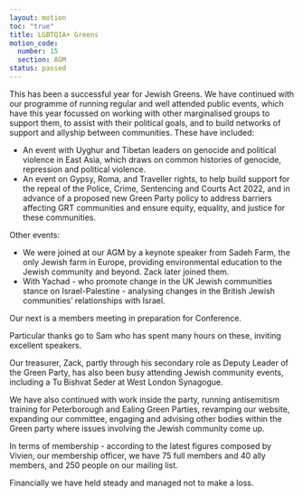 ```yaml
---
layout: motion
toc: "true"
title: LGBTQIA+ Greens
motion_code:
  number: 15
  section: AGM
status: passed
---
```

This has been a successful year for Jewish Greens. We have continued with our programme of running regular and well attended public events, which have this year focussed on working with other marginalised groups to support them, to assist with their political goals, and to build networks of support and allyship between communities. These have included:

* An event with Uyghur and Tibetan leaders on genocide and political violence in East Asia, which draws on common histories of genocide, repression and political violence.
* An event on Gypsy, Roma, and Traveller rights, to help build support for the repeal of the Police, Crime, Sentencing and Courts Act 2022, and in advance of a proposed new Green Party policy to address barriers affecting GRT communities and ensure equity, equality, and justice for these communities.

Other events:
* We were joined at our AGM by a keynote speaker from Sadeh Farm, the only Jewish farm in Europe, providing environmental education to the Jewish community and beyond. Zack later joined them.
* With Yachad - who promote change in the UK Jewish communities stance on Israel-Palestine - analysing changes in the British Jewish communities’ relationships with Israel.

Our next is a members meeting in preparation for Conference.

Particular thanks go to Sam who has spent many hours on these, inviting excellent speakers.

Our treasurer, Zack, partly through his secondary role as Deputy Leader of the Green Party, has also been busy attending Jewish community events, including a Tu Bishvat Seder at West London Synagogue.

We have also continued with work inside the party, running antisemitism training for Peterborough and Ealing Green Parties, revamping our website, expanding our committee, engaging and advising other bodies within the Green party where issues involving the Jewish community come up.

In terms of membership - according to the latest figures composed by Vivien, our membership officer, we have 75 full members and 40 ally members, and 250 people on our mailing list.

Financially we have held steady and managed not to make a loss.